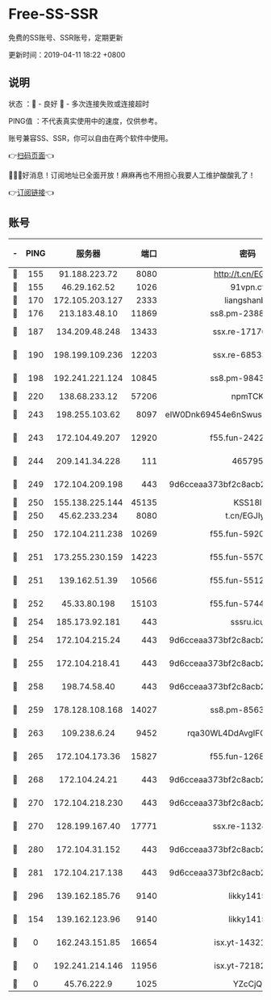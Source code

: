 # Free-SS-SSR

免费的SS账号、SSR账号，定期更新

更新时间：2019-04-11 18:22 +0800

## 说明

状态     ：🙂 - 良好 🙁 - 多次连接失败或连接超时

PING值   ：不代表真实使用中的速度，仅供参考。

账号兼容SS、SSR，你可以自由在两个软件中使用。

👉[扫码页面](https://liesauer.github.io/Free-SS-SSR/)👈

🎉🎉🎉好消息！订阅地址已全面开放！麻麻再也不用担心我要人工维护酸酸乳了！

👉[订阅链接](https://www.liesauer.net/yogurt/subscribe?ACCESS_TOKEN=DAYxR3mMaZAsaqUb)👈

## 账号

|-|PING|服务器|端口|密码|加密方式|区域|
|:----:|:----:|:-----:|-----:|:----:|:----:|:----:|
|🙂|155|91.188.223.72|8080|http://t.cn/EGJIyrl|rc4-md5|RU|
|🙂|155|46.29.162.52|1026|91vpn.cf|rc4-md5|RU|
|🙂|170|172.105.203.127|2333|liangshanbo|chacha20|JP|
|🙂|176|213.183.48.10|11869|ss8.pm-23880741|rc4-md5|RU|
|🙂|187|134.209.48.248|13433|ssx.re-17176856|aes-256-cfb|US|
|🙂|190|198.199.109.236|12203|ssx.re-68533755|aes-256-cfb|US|
|🙂|198|192.241.221.124|10845|ss8.pm-98432819|aes-256-cfb|US|
|🙂|220|138.68.233.12|57206|npmTCK|rc4-md5|US|
|🙂|243|198.255.103.62|8097|eIW0Dnk69454e6nSwuspv9DmS201tQ0D|aes-256-cfb|US|
|🙂|243|172.104.49.207|12920|f55.fun-24228907|aes-256-cfb|SG|
|🙂|244|209.141.34.228|111|465795|aes-256-cfb|US|
|🙂|249|172.104.209.198|443|9d6cceaa373bf2c8acb22e60b6a58be6|aes-256-cfb|US|
|🙂|250|155.138.225.144|45135|KSS18l|rc4-md5|US|
|🙂|250|45.62.233.234|8080|t.cn/EGJIyrl|rc4-md5|CA|
|🙂|250|172.104.211.238|10269|f55.fun-59209585|aes-256-cfb|US|
|🙂|251|173.255.230.159|14223|f55.fun-55707067|aes-256-cfb|US|
|🙂|251|139.162.51.39|10566|f55.fun-55124662|aes-256-cfb|SG|
|🙂|252|45.33.80.198|15103|f55.fun-57444781|aes-256-cfb|US|
|🙂|254|185.173.92.181|443|sssru.icu|rc4-md5|RU|
|🙂|254|172.104.215.24|443|9d6cceaa373bf2c8acb22e60b6a58be6|aes-256-cfb|US|
|🙂|255|172.104.218.41|443|9d6cceaa373bf2c8acb22e60b6a58be6|aes-256-cfb|US|
|🙂|258|198.74.58.40|443|9d6cceaa373bf2c8acb22e60b6a58be6|aes-256-cfb|US|
|🙂|259|178.128.108.168|14027|ss8.pm-85636166|aes-256-cfb|SG|
|🙂|263|109.238.6.24|9452|rqa30WL4DdAvgIFG6Fs3znzTa|aes-256-cfb|FR|
|🙂|265|172.104.173.36|15827|f55.fun-12684352|aes-256-cfb|SG|
|🙂|268|172.104.24.21|443|9d6cceaa373bf2c8acb22e60b6a58be6|aes-256-cfb|US|
|🙂|270|172.104.218.230|443|9d6cceaa373bf2c8acb22e60b6a58be6|aes-256-cfb|US|
|🙂|270|128.199.167.40|17771|ssx.re-11324880|aes-256-cfb|SG|
|🙂|280|172.104.31.152|443|9d6cceaa373bf2c8acb22e60b6a58be6|aes-256-cfb|US|
|🙂|281|172.104.217.138|443|9d6cceaa373bf2c8acb22e60b6a58be6|aes-256-cfb|US|
|🙂|296|139.162.185.76|9140|likky1415|aes-256-cfb|DE|
|🙂|154|139.162.123.96|9140|likky1415|aes-256-cfb|JP|
|🙁|0|162.243.151.85|16654|isx.yt-14321677|aes-256-cfb|US|
|🙁|0|192.241.214.146|11956|isx.yt-72182350|aes-256-cfb|US|
|🙁|0|45.76.222.9|1025|YZcCjQ|rc4-md5|JP|
